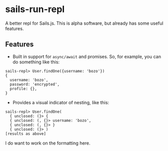 # sails-run-repl
A better repl for Sails.js.  This is alpha software, but already has some useful features.

## Features

* Built in support for `async/await` and promises.  So, for example, you can do something like this:

```
sails-repl> User.findOne({username: 'bozo'})
{
  username: 'bozo',
  password: 'encrypted', 
  profile: {},
}
```


* Provides a visual indicator of nesting, like this:

```
sails-repl> User.findOne(
  { unclosed: (}> {
  { unclosed: (, {}> username: 'bozo',
  { unclosed: (, {}> }
  { unclosed: (}> )
[results as above]
```

I do want to work on the formatting here.
```




